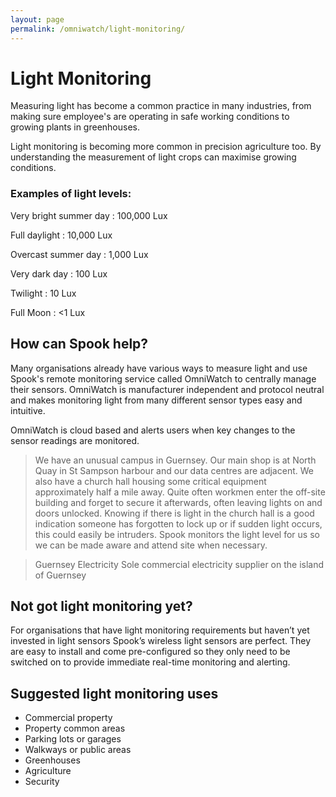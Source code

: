 ```yaml
---
layout: page
permalink: /omniwatch/light-monitoring/
---
```


# Light Monitoring
Measuring light has become a common practice in many industries, from making sure employee's are operating in safe working conditions to growing plants in greenhouses.

Light monitoring is becoming more common in precision agriculture too. By understanding the measurement of light crops can maximise growing conditions.

### Examples of light levels:

Very bright summer day : 100,000 Lux

Full daylight : 10,000 Lux

Overcast summer day : 1,000 Lux

Very dark day : 100 Lux

Twilight : 10 Lux

Full Moon : <1 Lux

## How can Spook help?

Many organisations already have various ways to measure light and use Spook's remote monitoring service called OmniWatch to centrally manage their sensors. OmniWatch is manufacturer independent and protocol neutral and makes monitoring light from many different sensor types easy and intuitive.

OmniWatch is cloud based and alerts users when key changes to the sensor readings are monitored.

> We have an unusual campus in Guernsey. Our main shop is at North Quay in St Sampson harbour and our data centres are adjacent. We also have a church hall housing some critical equipment approximately half a mile away. Quite often workmen enter the off-site building and forget to secure it afterwards, often leaving lights on and doors unlocked. Knowing if there is light in the church hall is a good indication someone has forgotten to lock up or if sudden light occurs, this could easily be intruders. Spook monitors the light level for us so we can be made aware and attend site when necessary.

> Guernsey Electricity
> Sole commercial electricity supplier on the island of Guernsey

## Not got light monitoring yet?

For organisations that have light monitoring requirements but haven’t yet invested in light sensors Spook’s wireless light sensors are perfect. They are easy to install and come pre-configured so they only need to be switched on to provide immediate real-time monitoring and alerting.

## Suggested light monitoring uses

+ Commercial property
+ Property common areas
+ Parking lots or garages
+ Walkways or public areas
+ Greenhouses
+ Agriculture
+ Security
